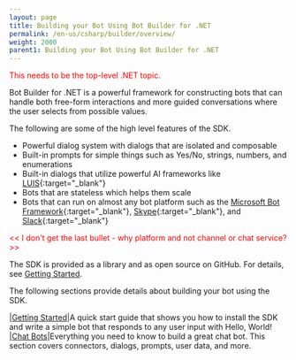 ```yaml
---
layout: page
title: Building your Bot Using Bot Builder for .NET
permalink: /en-us/csharp/builder/overview/
weight: 2000
parent1: Building your Bot Using Bot Builder for .NET
---
```


<span style="color:red">This needs to be the top-level .NET topic. </span>

Bot Builder for .NET is a powerful framework for constructing bots that can handle both free-form interactions and more guided conversations where the user selects from possible values. 

The following are some of the high level features of the SDK.

* Powerful dialog system with dialogs that are isolated and composable
* Built-in prompts for simple things such as Yes/No, strings, numbers, and enumerations
* Built-in dialogs that utilize powerful AI frameworks like [LUIS](http://luis.ai){:target="_blank"}
* Bots that are stateless which helps them scale
* Bots that can run on almost any bot platform such as the [Microsoft Bot Framework](http://botframework.com){:target="_blank"}, [Skype](http://skype.com){:target="_blank"}, and [Slack](http://slack.com){:target="_blank"}

<span style="color:red"><< I don't get the last bullet - why platform and not channel or chat service? >></span>

The SDK is provided as a library and as open source on GitHub. For details, see [Getting Started](/en-us/csharp/builder/getting-started/).

The following sections provide details about building your bot using the SDK.

|[Getting Started](/en-us/csharp/builder/getting-started/)|A quick start guide that shows you how to install the SDK and write a simple bot that responds to any user input with Hello, World!
|[Chat Bots](/en-us/csharp/builder/chat-bots/)|Everything you need to know to build a great chat bot. This section covers connectors, dialogs, prompts, user data, and more. 